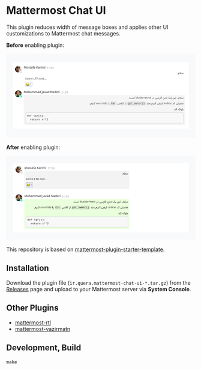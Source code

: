 # Mattermost Chat UI

This plugin reduces width of message boxes
and applies other UI customizations to Mattermost chat messages.

**Before** enabling plugin:

![before](screenshots/screenshot2.png)

**After** enabling plugin:

![after](screenshots/screenshot3.png)

This repository is based on
[mattermost-plugin-starter-template](https://github.com/mattermost/mattermost-plugin-starter-template).

## Installation

Download the plugin file (`ir.quera.mattermost-chat-ui-*.tar.gz`) from the
[Releases](https://github.com/QueraTeam/mattermost-chat-ui/releases)
page and upload to your Mattermost server via **System Console**.

## Other Plugins

- [mattermost-rtl](https://github.com/QueraTeam/mattermost-rtl)
- [mattermost-vazirmatn](https://github.com/QueraTeam/mattermost-vazirmatn)

## Development, Build

    make
